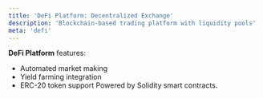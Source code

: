 ```yaml
---
title: 'DeFi Platform: Decentralized Exchange'
description: 'Blockchain-based trading platform with liquidity pools'
meta: 'defi'
---
```


**DeFi Platform** features:

- Automated market making
- Yield farming integration
- ERC-20 token support
  Powered by Solidity smart contracts.
